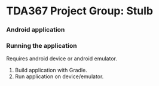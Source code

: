 # TDA367 Project Group: Stulb
### Android application

### Running the application
Requires android device or android emulator.
1. Build application with Gradle.
2. Run application on device/emulator.
